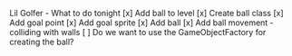 Lil Golfer - What to do tonight
[x] Add ball to level 
[x] Create ball class 
[x] Add goal point
[x] Add goal sprite
[x] Add ball 
[x] Add ball movement - colliding with walls
[ ] Do we want to use the GameObjectFactory for creating the ball?  
